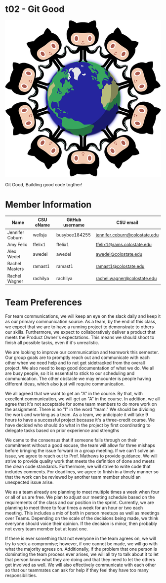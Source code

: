 # t02 - Git Good
![Team Image](team/images/octocat.png)

Git Good, Building good code togther!

# Member Information
 Name | CSU eName | GitHub username | CSU email 
 ---- | --------- | --------------- | --------- 
Jennifer Coburn | wellsja | busybee184255 | jennifer.coburn@colostate.edu
Amy Felix | ffelix1 | ffelix1 | ffelix1@rams.colostate.edu
Alex Wedel | awedel | awedel | awedel@colostate.edu
Rachel Masters | ramast1 | ramast1 | ramast1@colostate.edu
Rachel Wagner | rachilya | rachilya | rachel.wagner@colostate.edu

# Team Preferences
For team communications, we will keep an eye on the slack daily and keep it as our primary communication source. As a team, by the end of this class, we expect that we are to 
have a running project to demonstrate to others our skills. Furthermore, we expect to collaboratively deliver a product that meets the Product Owner's expectations. This means we 
should shoot to finish all possible tasks, even if it's unrealistic.

We are looking to improve our communication and teamwork this semester. Our group goals are to promptly reach out and communicate with each other when we need help and to not 
get sidetracked from the overall project. We also need to keep good documentation of what we do. We all are busy people, so it is essential to stick to our scheduling and 
communication. The other obstacle we may encounter is people having different ideas, which also just will require communication.

We all agreed that we want to get an "A" in the course. By that, with excellent communication, we will get an "A" in the course.  In addition, we all agree that it's not 
acceptable for some team members to do more work on the assignment. There is no "I" in the word "team." We should be dividing the work and working as a team. As a team, we 
anticipate it will take 9 hours to have a successful project because it's a three-credit course. We have decided who should do what in the project by first coordinating to 
delegate tasks based on prior experience and strengths

We came to the consensus that if someone falls through on their commitment without a good excuse, the team will allow for three mishaps before bringing the issue forward in a 
group meeting. If we can’t solve an issue, we agree to reach out to Prof. Mathews to provide guidance. We will strive to provide quality work that meets the definition of done and 
meets the clean code standards. Furthermore, we will strive to write code that includes comments. For deadlines, we agree to finish in a timely manner so that the work can be 
reviewed by another team member should an unexpected issue arise.

We as a team already are planning to meet multiple times a week when four or all of us are free. We plan to adjust our meeting schedule based on the requirements of the class 
and our position in the sprint. Currently, we are planning to meet three to four times a week for an hour or two each meeting. This includes a mix of both in person meetups as 
well as meetings over Teams. Depending on the scale of the decisions being made, we think everyone should voice their opinion. If the decision is minor, then probably not every 
team member but at least one.
    
If there is ever something that not everyone in the team agrees on, we will try to seek a compromise; however, if one cannot be made, we will go with what the majority agrees 
on. Additionally, if the problem that one person is dominating the team process ever arises, we will all try to talk about it to let that person know what they are doing and that 
they need to let the others get involved as well. We will also effectively communicate with each other so that our teammates can ask for help if they feel they have too many 
responsibilities. 
